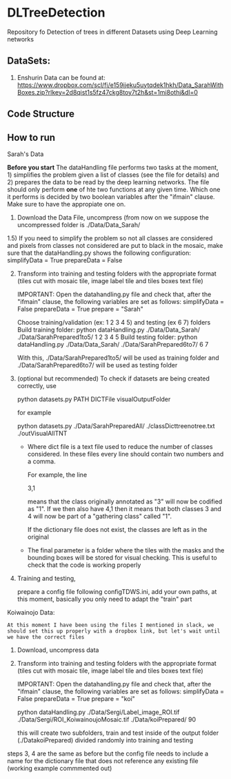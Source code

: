 # DLTreeDetection

Repository fo Detection of trees in different Datasets using Deep Learning networks

## DataSets:

1) Enshurin Data can be found at: https://www.dropbox.com/scl/fi/e159ijeku5uytqdek1hkh/Data_SarahWithBoxes.zip?rlkey=2d8qist1s5fz47ckg8toy7t2h&st=1mi8othj&dl=0

## Code Structure



## How to run

Sarah's Data

**Before you start** The dataHandling file performs two tasks at the moment, 1) simplifies the problem given a list of classes (see the file for details) and 2) prepares the data to be read by the deep learning networks. The file should only perform **one** of hte two functions at any given time. Which one it performs is decided by two boolean variables after the "ifmain" clause. Make sure to have the appropiate one on.


1) Download the Data File, uncompress (from now on we suppose the uncompressed folder is ./Data/Data_Sarah/

1.5) If you need to simplify the problem so not all classes are considered and pixels from classes not considered are put to black in the mosaic, make sure that the dataHandling.py shows the following configuration:
    simplifyData = True
    prepareData = False
    
2) Transform into training and testing folders with the appropriate format (tiles cut with mosaic tile, image label tile and tiles boxes text file)


	IMPORTANT: Open the datahandling.py file and check that, after the "ifmain" clause, the following variables are set as follows:
	simplifyData = False
   	prepareData = True
    	prepare = "Sarah"
	
	Choose training/validation (ex: 1 2 3 4 5) and testing (ex 6 7) folders 
	Build training folder: python dataHandling.py ./Data/Data_Sarah/ ./Data/SarahPrepared1to5/  1 2 3 4 5
	Build testing folder: python dataHandling.py ./Data/Data_Sarah/ ./Data/SarahPrepared6to7/  6 7 
	
	With this,  ./Data/SarahPrepared1to5/  will be used as training folder and ./Data/SarahPrepared6to7/ will be used as testing folder	
	
3) (optional but recommended) To check if datasets are being created correctly, use

	python datasets.py PATH DICTFile visualOutputFolder

	for example
	
	python datasets.py ./Data/SarahPreparedAll/ ./classDicttreenotree.txt ./outVisualAllTNT

	- Where dict file is a text file used to reduce the number of classes considered. In these files every line should contain two numbers and a comma.

		For example, the line 
	
		3,1 
	
		means that the class originally annotated as "3" will now be codified as "1". If we then also have 4,1 then it means that both classes 3 and 4 will now be part of a "gathering class" called "1".

		If the dictionary file does not exist, the classes are left as in the original

	- The final parameter is a folder where the tiles with the masks and the bounding boxes will be stored for visual checking. This is useful to check that the code is working properly
	
	
4) Training and testing, 

	prepare a config file following configTDWS.ini, add your own paths, at this moment, basically you only need to adapt the "train" part	
	
	
Koiwainojo Data:

	At this moment I have been using the files I mentioned in slack, we should set this up properly with a dropbox link, but let's wait until we have the correct files
	
1) Download, uncompress data

2) Transform into training and testing folders with the appropriate format (tiles cut with mosaic tile, image label tile and tiles boxes text file)

	IMPORTANT: Open the datahandling.py file and check that, after the "ifmain" clause, the following variables are set as follows:
	simplifyData = False
   	prepareData = True
    	prepare = "koi"

	python dataHandling.py ./Data/Sergi/Label_image_ROI.tif ./Data/Sergi/ROI_KoiwainoujoMosaic.tif ./Data/koiPrepared/ 90
	
	this will create two subfolders, train and test inside of the output folder (./DatakoiPrepared) divided randomly into training and testing
	
steps 3, 4 are the same as before but the config file needs to include a name for the dictionary file that does not reference any existing file (working example commmented out) 

